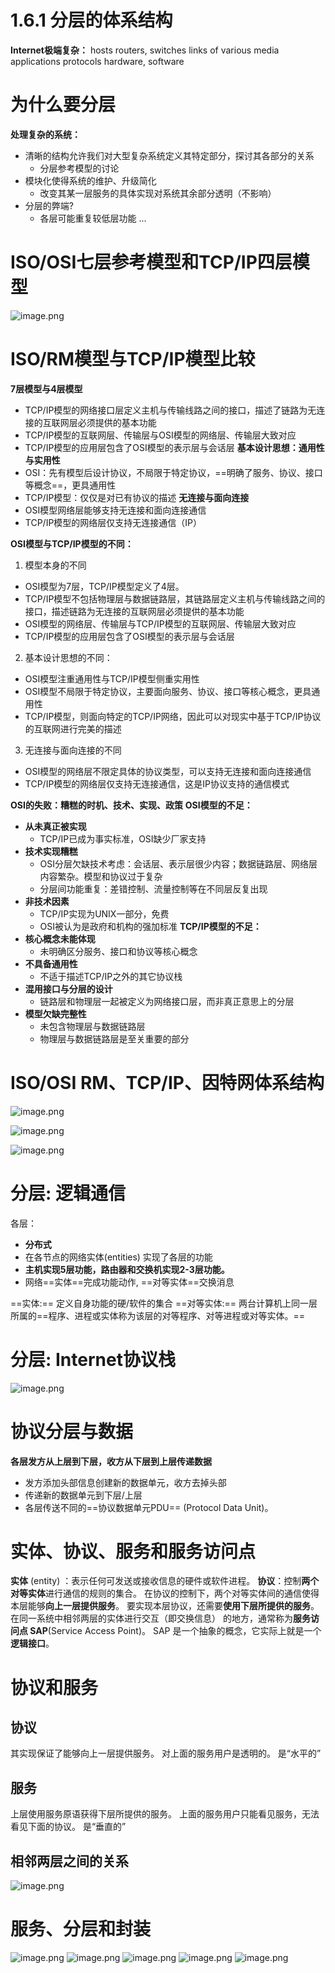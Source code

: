 # 1.6.1 分层的体系结构
**Internet极端复杂：**
hosts
routers, switches
links of various media
applications
protocols
hardware, software
# 为什么要分层
**处理复杂的系统：**
- 清晰的结构允许我们对大型复杂系统定义其特定部分，探讨其各部分的关系
	- 分层参考模型的讨论
- 模块化使得系统的维护、升级简化
	- 改变其某一层服务的具体实现对系统其余部分透明（不影响）
- 分层的弊端?
	- 各层可能重复较低层功能 ...
# ISO/OSI七层参考模型和TCP/IP四层模型
![image.png](https://picgo-1310230783.cos.ap-chengdu.myqcloud.com/obsidian/202303162037380.png)
# ISO/RM模型与TCP/IP模型比较
**7层模型与4层模型**
- TCP/IP模型的网络接口层定义主机与传输线路之间的接口，描述了链路为无连接的互联网层必须提供的基本功能
- TCP/IP模型的互联网层、传输层与OSI模型的网络层、传输层大致对应
- TCP/IP模型的应用层包含了OSI模型的表示层与会话层
**基本设计思想：通用性与实用性**
- OSI：先有模型后设计协议，不局限于特定协议，==明确了服务、协议、接口等概念==，更具通用性
- TCP/IP模型：仅仅是对已有协议的描述
**无连接与面向连接**
- OSI模型网络层能够支持无连接和面向连接通信
- TCP/IP模型的网络层仅支持无连接通信（IP）

**OSI模型与TCP/IP模型的不同：**
1. 模型本身的不同
- OSI模型为7层，TCP/IP模型定义了4层。
- TCP/IP模型不包括物理层与数据链路层，其链路层定义主机与传输线路之间的接口，描述链路为无连接的互联网层必须提供的基本功能
- OSI模型的网络层、传输层与TCP/IP模型的互联网层、传输层大致对应
- TCP/IP模型的应用层包含了OSI模型的表示层与会话层
2. 基本设计思想的不同：
- OSI模型注重通用性与TCP/IP模型侧重实用性
- OSI模型不局限于特定协议，主要面向服务、协议、接口等核心概念，更具通用性
- TCP/IP模型，则面向特定的TCP/IP网络，因此可以对现实中基于TCP/IP协议的互联网进行完美的描述
3. 无连接与面向连接的不同
- OSI模型的网络层不限定具体的协议类型，可以支持无连接和面向连接通信
- TCP/IP模型的网络层仅支持无连接通信，这是IP协议支持的通信模式

**OSI的失败：糟糕的时机、技术、实现、政策**
**OSI模型的不足：**
- **从未真正被实现**
	- TCP/IP已成为事实标准，OSI缺少厂家支持
- **技术实现糟糕**
	- OSI分层欠缺技术考虑：会话层、表示层很少内容；数据链路层、网络层内容繁杂。模型和协议过于复杂
	- 分层间功能重复：差错控制、流量控制等在不同层反复出现
- **非技术因素**
	- TCP/IP实现为UNIX一部分，免费
	- OSI被认为是政府和机构的强加标准
**TCP/IP模型的不足：**
- **核心概念未能体现**
	- 未明确区分服务、接口和协议等核心概念
- **不具备通用性**
	- 不适于描述TCP/IP之外的其它协议栈
- **混用接口与分层的设计**
	- 链路层和物理层一起被定义为网络接口层，而非真正意思上的分层
- **模型欠缺完整性**
	- 未包含物理层与数据链路层
	- 物理层与数据链路层是至关重要的部分
# ISO/OSI RM、TCP/IP、因特网体系结构
![image.png](https://picgo-1310230783.cos.ap-chengdu.myqcloud.com/obsidian/202303162054086.png)

![image.png](https://picgo-1310230783.cos.ap-chengdu.myqcloud.com/obsidian/202303162055038.png)

![image.png](https://picgo-1310230783.cos.ap-chengdu.myqcloud.com/obsidian/202303162054917.png)
# 分层: 逻辑通信 
各层：
- **分布式**
- 在各节点的网络实体(entities) 实现了各层的功能
- **主机实现5层功能，路由器和交换机实现2-3层功能。**
- 网络==实体==完成功能动作, ==对等实体==交换消息 

==实体:== 定义自身功能的硬/软件的集合
==对等实体:== 两台计算机上同一层所属的==程序、进程或实体称为该层的对等程序、对等进程或对等实体。==
# 分层: Internet协议栈
![image.png](https://picgo-1310230783.cos.ap-chengdu.myqcloud.com/obsidian/202303162101855.png)
# 协议分层与数据
**各层发方从上层到下层，收方从下层到上层传递数据**
- 发方添加头部信息创建新的数据单元，收方去掉头部
- 传递新的数据单元到下层/上层
- 各层传送不同的==协议数据单元PDU== (Protocol Data Unit)。
# 实体、协议、服务和服务访问点
**实体** (entity) ：表示任何可发送或接收信息的硬件或软件进程。 
**协议**：控制**两个对等实体**进行通信的规则的集合。 
在协议的控制下，两个对等实体间的通信使得本层能够**向上一层提供服务**。
要实现本层协议，还需要**使用下层所提供的服务**。
在同一系统中相邻两层的实体进行交互（即交换信息） 的地方，通常称为**服务访问点 SAP**(Service Access Point)。
SAP 是一个抽象的概念，它实际上就是一个**逻辑接口**。
# 协议和服务
## 协议
其实现保证了能够向上一层提供服务。
对上面的服务用户是透明的。 
是“水平的”
## 服务
上层使用服务原语获得下层所提供的服务。
上面的服务用户只能看见服务，无法看见下面的协议。
是“垂直的”
## 相邻两层之间的关系
![image.png](https://picgo-1310230783.cos.ap-chengdu.myqcloud.com/obsidian/202303231855461.png)
# 服务、分层和封装
![image.png](https://picgo-1310230783.cos.ap-chengdu.myqcloud.com/obsidian/202303231858921.png)
![image.png](https://picgo-1310230783.cos.ap-chengdu.myqcloud.com/obsidian/202303231859587.png)
![image.png](https://picgo-1310230783.cos.ap-chengdu.myqcloud.com/obsidian/202303231901456.png)
![image.png](https://picgo-1310230783.cos.ap-chengdu.myqcloud.com/obsidian/202303231901333.png)
![image.png](https://picgo-1310230783.cos.ap-chengdu.myqcloud.com/obsidian/202303231902777.png)
